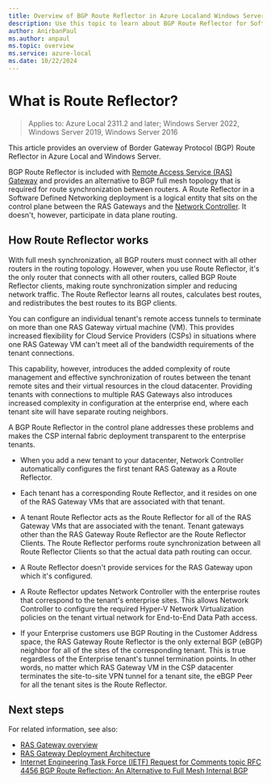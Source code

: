 ```yaml
---
title: Overview of BGP Route Reflector in Azure Localand Windows Server
description: Use this topic to learn about BGP Route Reflector for Software Defined Networking in Azure Local and Windows Server.
author: AnirbanPaul
ms.author: anpaul
ms.topic: overview
ms.service: azure-local
ms.date: 10/22/2024
---
```


# What is Route Reflector?

> Applies to: Azure Local 2311.2 and later; Windows Server 2022, Windows Server 2019, Windows Server 2016

This article provides an overview of Border Gateway Protocol (BGP) Route Reflector in Azure Local and Windows Server.

BGP Route Reflector is included with [Remote Access Service (RAS) Gateway](gateway-overview.md) and provides an alternative to BGP full mesh topology that is required for route synchronization between routers. A Route Reflector in a Software Defined Networking deployment is a logical entity that sits on the control plane between the RAS Gateways and the [Network Controller](network-controller-overview.md). It doesn't, however, participate in data plane routing.

## How Route Reflector works

With full mesh synchronization, all BGP routers must connect with all other routers in the routing topology. However, when you use Route Reflector, it's the only router that connects with all other routers, called BGP Route Reflector clients, making route synchronization simpler and reducing network traffic. The Route Reflector learns all routes, calculates best routes, and redistributes the best routes to its BGP clients.

You can configure an individual tenant's remote access tunnels to terminate on more than one RAS Gateway virtual machine (VM). This provides increased flexibility for Cloud Service Providers (CSPs) in situations where one RAS Gateway VM can't meet all of the bandwidth requirements of the tenant connections.

This capability, however, introduces the added complexity of route management and effective synchronization of routes between the tenant remote sites and their virtual resources in the cloud datacenter. Providing tenants with connections to multiple RAS Gateways also introduces increased complexity in configuration at the enterprise end, where each tenant site will have separate routing neighbors.

A BGP Route Reflector in the control plane addresses these problems and makes the CSP internal fabric deployment transparent to the enterprise tenants.

- When you add a new tenant to your datacenter, Network Controller automatically configures the first tenant RAS Gateway as a Route Reflector.

- Each tenant has a corresponding Route Reflector, and it resides on one of the RAS Gateway VMs that are associated with that tenant.

- A tenant Route Reflector acts as the Route Reflector for all of the RAS Gateway VMs that are associated with the tenant. Tenant gateways other than the RAS Gateway Route Reflector are the Route Reflector Clients. The Route Reflector performs route synchronization between all Route Reflector Clients so that the actual data path routing can occur.

- A Route Reflector doesn't provide services for the RAS Gateway upon which it's configured.

- A Route Reflector updates Network Controller with the enterprise routes that correspond to the tenant's enterprise sites. This allows Network Controller to configure the required Hyper-V Network Virtualization policies on the tenant virtual network for End-to-End Data Path access.

- If your Enterprise customers use BGP Routing in the Customer Address space, the RAS Gateway Route Reflector is the only external BGP (eBGP) neighbor for all of the sites of the corresponding tenant. This is true regardless of the Enterprise tenant's tunnel termination points. In other words, no matter which RAS Gateway VM in the CSP datacenter terminates the site-to-site VPN tunnel for a tenant site, the eBGP Peer for all the tenant sites is the Route Reflector.

## Next steps

For related information, see also:

- [RAS Gateway overview](gateway-overview.md)
- [RAS Gateway Deployment Architecture](/windows-server/networking/sdn/technologies/network-function-virtualization/ras-gateway-deployment-architecture)
- [Internet Engineering Task Force (IETF) Request for Comments topic RFC 4456 BGP Route Reflection: An Alternative to Full Mesh Internal BGP](https://tools.ietf.org/html/rfc4456)